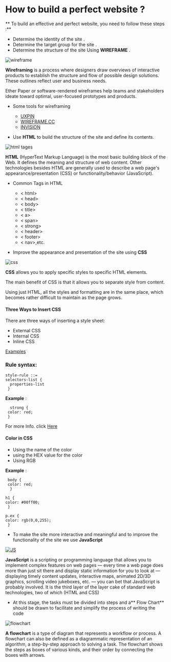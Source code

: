# How to build a perfect website ?

** To build an effective and perfect website, you need to follow these steps :**

+ Determine the identity of the site .
+ Determine the target group for the site .
+ Determine the structure of the site Using **WIREFRAME** .

![wireframe](https://careerfoundry.com/en/blog/uploads/Wiregraming_PillarPage.jpg )

**Wireframing** is a process where designers draw overviews of interactive products to establish the structure and flow of possible design solutions. These outlines reflect user and business needs. 

Ether Paper or software-rendered wireframes help teams and stakeholders ideate toward optimal, user-focused prototypes and products.

- Some tools for wireframing

   + [UXPIN](https://www.uxpin.com/)
   + [WIREFRAME.CC](https://wireframe.cc/)
   + [INVISION](https://www.invisionapp.com/)


+ Use **HTML** to build the structure of the site and define its contents.

![html tages](https://tutorial.techaltum.com/images/element.png )

**HTML** (HyperText Markup Language) is the most basic building block of the Web. It defines the meaning and structure of web content. Other technologies besides HTML are generally used to describe a web page's appearance/presentation (CSS) or functionality/behavior (JavaScript).

+ Common Tags in HTML
  +  < html>
  +  < head>
  +  < body>
  + < title>
  +  < a>
  +  < span>
  +  < strong>
  +  < header>
  +  < footer>
  +  < nav>,etc.

+ Improve the appearance and presentation of the site using **CSS**

![css](https://static.javatpoint.com/csspages/images/css-syntax.png )

**CSS** allows you to apply specific styles to specific HTML elements.

The main benefit of CSS is that it allows you to separate style from content.

Using just HTML, all the styles and formatting are in the same place, which becomes rather difficult to maintain as the page grows.

#### Three Ways to Insert CSS

There are three ways of inserting a style sheet:

- External CSS
- Internal CSS
- Inline CSS

[Examples](https://www.w3schools.com/css/css_howto.asp)


### Rule syntax:

    style-rule ::=
    selectors-list {
      properties-list
     }
**Example** : 

      strong {
     color: red;
     }

For more Info. click [Here](https://developer.mozilla.org/en-US/docs/Web/CSS/Reference#basic_rule_syntax)

#### Color in CSS
- Using the name of the color 
- using the HEX value for the color 
- Using RGB 

**Example** :

     body {
     color: red;
      }

    h1 {
    color: #00ff00;
     }

    p.ex {
    color: rgb(0,0,255);
     }

+ To make the site more interactive and meaningful and to improve the functionality of the site we use **JavaScript**


 [![JS](https://res.cloudinary.com/practicaldev/image/fetch/s--_pyWGSyD--/c_imagga_scale,f_auto,fl_progressive,h_420,q_auto,w_1000/https://thepracticaldev.s3.amazonaws.com/i/w9u60357jk4ozdho7urq.jpg)]()
 
**JavaScript** is a scripting or programming language that allows you to implement complex features on web pages — every time a web page does more than just sit there and display static information for you to look at — displaying timely content updates, interactive maps, animated 2D/3D graphics, scrolling video jukeboxes, etc. — you can bet that JavaScript is probably involved. It is the third layer of the layer cake of standard web technologies, two of which (HTML and CSS) 
  
  - At this stage, the tasks must be divided into steps and a** Flow Chart** should be drawn to facilitate and simplify the process of writing the code

![flowchart](https://www.visual-paradigm.com/servlet/editor-content/tutorials/flowchart-tutorial/sites/7/2018/09/flowchart-example.png)

**A flowchart** is a type of diagram that represents a workflow or process. A flowchart can also be defined as a diagrammatic representation of an algorithm, a step-by-step approach to solving a task. The flowchart shows the steps as boxes of various kinds, and their order by connecting the boxes with arrows.

